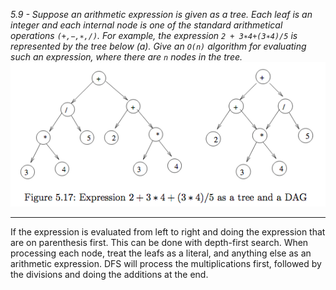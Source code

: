 *5.9 - Suppose an arithmetic expression is given as a tree. Each leaf is an integer and each internal node is one of the standard arithmetical operations `(+,−,∗,/)`. For example, the expression `2 + 3∗4+(3∗4)/5` is represented by the tree below (a). Give an `O(n)` algorithm for evaluating such an expression, where there are `n` nodes in the tree.*  
![tree](https://github.com/jonathantorres/bookshelf/blob/master/adm/ch5/img/5-9.png)
***
If the expression is evaluated from left to right and doing the expression that are on parenthesis first. This can be done with depth-first search. When processing each node, treat the leafs as a literal, and anything else as an arithmetic expression. DFS will process the multiplications first, followed by the divisions and doing the additions at the end.
